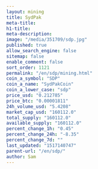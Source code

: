 ```yaml
---
layout: mining
title: SydPak
meta-title: 
h1-title: 
meta-description: 
image: "/media/351709/sdp.jpg"
published: true
allow_search_engine: false
sitemap: false
enable_comment: false
sort_order: 1121
permalink: "/en/sdp/mining.html"
coin_a_symbol: "SDP"
coin_a_name: "SydPakCoin"
coin_a_lower_case: "sdp"
price_usd: "0.212785"
price_btc: "0.00001811"
24h_volume_usd: "5.4208"
market_cap_usd: "160112.0"
total_supply: "160112.0"
available_supply: "160112.0"
percent_change_1h: "0.45"
percent_change_24h: "-8.35"
percent_change_7d: ""
last_updated: "1517140747"
parent-url: "/en/sdp/"
author: Sam
---
```


